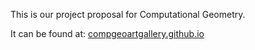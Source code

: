 This is our project proposal for Computational Geometry.

It can be found at: [compgeoartgallery.github.io](https://compgeoartgallery.github.io)
